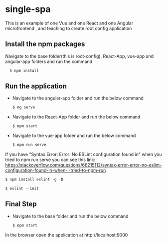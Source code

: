 # single-spa
This is an example of one Vue and one React and one Angular microfrontend , and teaching to create root config application

## Install the npm packages
Navigate to the base folder(this is root-config), React-App, vue-app and angular-app folders and run the command
```js
  $ npm install
```
  
## Run the application
- Navigate to the angular-app folder and run the below command
  ```js
  $ ng serve
  ```
- Navigate to the React-App folder and run the below command
  ```js
  $ npm start
  ```
- Navigate to the vue-app folder and run the below command
  ```js
  $ npm run serve
  ```
If you have "Syntax Error: Error: No ESLint configuration found in" when you tried to npm run serve
you can see this link:
https://stackoverflow.com/questions/66215112/syntax-error-error-no-eslint-configuration-found-in-when-i-tried-to-npm-run

```js
$ npm install eslint -g -D
```
```js
$ eslint --init
```

## Final Step
- Navigate to the base folder and run the below command
  ```js
  $ npm start
  ```

In the browser open the application at http://localhost:9000
